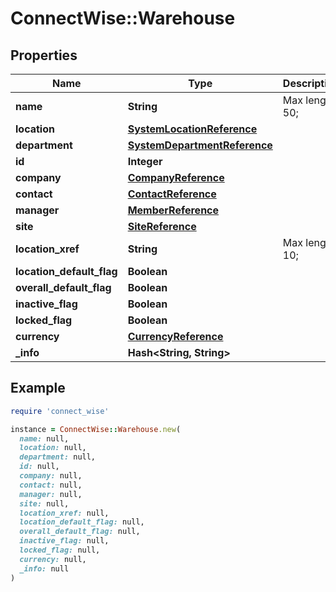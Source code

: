 # ConnectWise::Warehouse

## Properties

| Name | Type | Description | Notes |
| ---- | ---- | ----------- | ----- |
| **name** | **String** |  Max length: 50; |  |
| **location** | [**SystemLocationReference**](SystemLocationReference.md) |  |  |
| **department** | [**SystemDepartmentReference**](SystemDepartmentReference.md) |  |  |
| **id** | **Integer** |  | [optional] |
| **company** | [**CompanyReference**](CompanyReference.md) |  | [optional] |
| **contact** | [**ContactReference**](ContactReference.md) |  | [optional] |
| **manager** | [**MemberReference**](MemberReference.md) |  | [optional] |
| **site** | [**SiteReference**](SiteReference.md) |  | [optional] |
| **location_xref** | **String** |  Max length: 10; | [optional] |
| **location_default_flag** | **Boolean** |  | [optional] |
| **overall_default_flag** | **Boolean** |  | [optional] |
| **inactive_flag** | **Boolean** |  | [optional] |
| **locked_flag** | **Boolean** |  | [optional] |
| **currency** | [**CurrencyReference**](CurrencyReference.md) |  | [optional] |
| **_info** | **Hash&lt;String, String&gt;** |  | [optional] |

## Example

```ruby
require 'connect_wise'

instance = ConnectWise::Warehouse.new(
  name: null,
  location: null,
  department: null,
  id: null,
  company: null,
  contact: null,
  manager: null,
  site: null,
  location_xref: null,
  location_default_flag: null,
  overall_default_flag: null,
  inactive_flag: null,
  locked_flag: null,
  currency: null,
  _info: null
)
```

